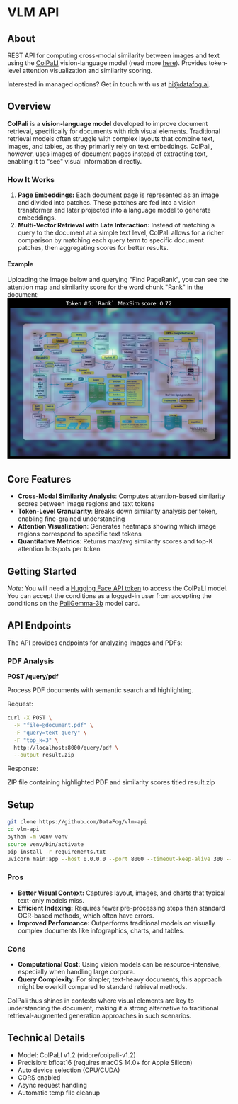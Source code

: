 # VLM API

## About

REST API for computing cross-modal similarity between images and text using the [ColPaLI](https://huggingface.co/vidore/colpali-v1.2) vision-language model (read more [here](https://huggingface.co/blog/manu/colpali)). Provides token-level attention visualization and similarity scoring.

Interested in managed options? Get in touch with us at hi@datafog.ai. 

## Overview
**ColPali** is a **vision-language model** developed to improve document retrieval, specifically for documents with rich visual elements. Traditional retrieval models often struggle with complex layouts that combine text, images, and tables, as they primarily rely on text embeddings. ColPali, however, uses images of document pages instead of extracting text, enabling it to "see" visual information directly.

### How It Works
1. **Page Embeddings:** Each document page is represented as an image and divided into patches. These patches are fed into a vision transformer and later projected into a language model to generate embeddings.
2. **Multi-Vector Retrieval with Late Interaction:** Instead of matching a query to the document at a simple text level, ColPali allows for a richer comparison by matching each query term to specific document patches, then aggregating scores for better results.


#### Example
Uploading the image below and querying "Find PageRank", you can see the attention map and similarity score for the word chunk "Rank" in the document:
![example](example.png)

## Core Features

- **Cross-Modal Similarity Analysis**: Computes attention-based similarity scores between image regions and text tokens
- **Token-Level Granularity**: Breaks down similarity analysis per token, enabling fine-grained understanding
- **Attention Visualization**: Generates heatmaps showing which image regions correspond to specific text tokens
- **Quantitative Metrics**: Returns max/avg similarity scores and top-K attention hotspots per token

## Getting Started

*Note*: You will need a [Hugging Face API token](https://huggingface.co/settings/tokens) to access the ColPaLI model.  You can accept the conditions as a logged-in user from accepting the conditions on the [PaliGemma-3b](https://huggingface.co/google/paligemma-3b-mix-448) model card. 

## API Endpoints

The API provides endpoints for analyzing images and PDFs:

### PDF Analysis

**POST /query/pdf**

Process PDF documents with semantic search and highlighting.

Request:
```bash
curl -X POST \
  -F "file=@document.pdf" \
  -F "query=text query" \
  -F "top_k=3" \
  http://localhost:8000/query/pdf \
  --output result.zip
```

Response:

ZIP file containing highlighted PDF and similarity scores titled result.zip

## Setup

```bash
git clone https://github.com/DataFog/vlm-api
cd vlm-api
python -m venv venv
source venv/bin/activate
pip install -r requirements.txt
uvicorn main:app --host 0.0.0.0 --port 8000 --timeout-keep-alive 300 --limit-max-requests 1000 --loop uvloop --reload

```



### Pros
- **Better Visual Context:** Captures layout, images, and charts that typical text-only models miss.
- **Efficient Indexing:** Requires fewer pre-processing steps than standard OCR-based methods, which often have errors.
- **Improved Performance:** Outperforms traditional models on visually complex documents like infographics, charts, and tables.

### Cons
- **Computational Cost:** Using vision models can be resource-intensive, especially when handling large corpora.
- **Query Complexity:** For simpler, text-heavy documents, this approach might be overkill compared to standard retrieval methods.

ColPali thus shines in contexts where visual elements are key to understanding the document, making it a strong alternative to traditional retrieval-augmented generation approaches in such scenarios.

## Technical Details

- Model: ColPaLI v1.2 (vidore/colpali-v1.2)
- Precision: bfloat16 (requires macOS 14.0+ for Apple Silicon)
- Auto device selection (CPU/CUDA)
- CORS enabled
- Async request handling
- Automatic temp file cleanup